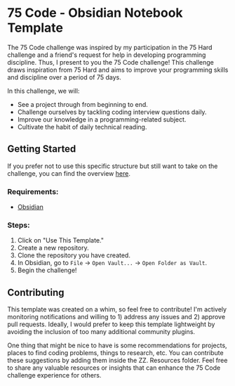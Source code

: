# 75 Code - Obsidian Notebook Template

The 75 Code challenge was inspired by my participation in the 75 Hard challenge and a friend's request for help in developing programming discipline. Thus, I present to you the 75 Code challenge! This challenge draws inspiration from 75 Hard and aims to improve your programming skills and discipline over a period of 75 days.

In this challenge, we will:

- See a project through from beginning to end.
- Challenge ourselves by tackling coding interview questions daily.
- Improve our knowledge in a programming-related subject.
- Cultivate the habit of daily technical reading.

## Getting Started

If you prefer not to use this specific structure but still want to take on the challenge, you can find the overview [here](https://github.com/Tirithel/75-code/blob/main/75%20Code%20Challenge%20Overview.md).

### Requirements:

- [Obsidian](https://obsidian.md/)

### Steps:

1. Click on "Use This Template."
2. Create a new repository.
3. Clone the repository you have created.
4. In Obsidian, go to `File` -> `Open Vault...` -> `Open Folder as Vault`.
5. Begin the challenge!

## Contributing

This template was created on a whim, so feel free to contribute! I'm actively monitoring notifications and willing to 1) address any issues and 2) approve pull requests. Ideally, I would prefer to keep this template lightweight by avoiding the inclusion of too many additional community plugins.

One thing that might be nice to have is some recommendations for projects, places to find coding problems, things to research, etc. You can contribute these suggestions by adding them inside the ZZ. Resources folder. Feel free to share any valuable resources or insights that can enhance the 75 Code challenge experience for others.
